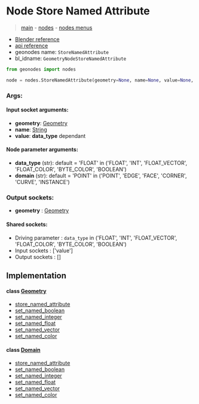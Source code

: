 # Node Store Named Attribute

> [main](../structure.md) - [nodes](nodes.md) - [nodes menus](nodes_menus.md)

- [Blender reference](https://docs.blender.org/manual/en/latest/modeling/geometry_nodes/attribute/store_named_attribute.html)
- [api reference](https://docs.blender.org/api/current/bpy.types.GeometryNodeStoreNamedAttribute.html)
- geonodes name: `StoreNamedAttribute`
- bl_idname: `GeometryNodeStoreNamedAttribute`

```python
from geonodes import nodes

node = nodes.StoreNamedAttribute(geometry=None, name=None, value=None, data_type='FLOAT', domain='POINT')
```

### Args:

#### Input socket arguments:

- **geometry**: [Geometry](Geometry.md)
- **name**: [String](String.md)
- **value**: **data_type** dependant

#### Node parameter arguments:

- **data_type** (str): default = 'FLOAT' in ('FLOAT', 'INT', 'FLOAT_VECTOR', 'FLOAT_COLOR', 'BYTE_COLOR', 'BOOLEAN')
- **domain** (str): default = 'POINT' in ('POINT', 'EDGE', 'FACE', 'CORNER', 'CURVE', 'INSTANCE')

### Output sockets:

- **geometry** : [Geometry](Geometry.md)

#### Shared sockets:

- Driving parameter : ``data_type`` in ('FLOAT', 'INT', 'FLOAT_VECTOR', 'FLOAT_COLOR', 'BYTE_COLOR', 'BOOLEAN')
- Input sockets  : ['value']
- Output sockets : []
## Implementation

#### class [Geometry](Geometry.md)

 - [store_named_attribute](Geometry.md#store_named_attribute)
 - [set_named_boolean](Geometry.md#set_named_boolean)
 - [set_named_integer](Geometry.md#set_named_integer)
 - [set_named_float](Geometry.md#set_named_float)
 - [set_named_vector](Geometry.md#set_named_vector)
 - [set_named_color](Geometry.md#set_named_color)
#### class [Domain](Domain.md)

 - [store_named_attribute](Domain.md#store_named_attribute)
 - [set_named_boolean](Domain.md#set_named_boolean)
 - [set_named_integer](Domain.md#set_named_integer)
 - [set_named_float](Domain.md#set_named_float)
 - [set_named_vector](Domain.md#set_named_vector)
 - [set_named_color](Domain.md#set_named_color)
